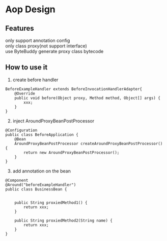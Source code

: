 # Aop Design
## Features
only support annotation config  
only class proxy(not support interface)  
use ByteBuddy generate proxy class bytecode  
## How to use it
1. create before handler 
```
BeforeExampleHandler extends BeforeInvocationHandlerAdapter{
    @Override
    public void before(Object proxy, Method method, Object[] args) {
        xxx;
    }
}
```
2. inject AroundProxyBeanPostProcessor 
```
@Configuration
public class BeforeApplication {
    @Bean
    AroundProxyBeanPostProcessor createAroundProxyBeanPostProcessor() {
        return new AroundProxyBeanPostProcessor();
    }
}
```
3. add annotation on the bean
```
@Component
@Around("beforeExampleHandler")
public class BusinessBean {


    public String proxiedMethod1() {
        return xxx;
    }

    public String proxiedMethod2(String name) {
        return xxx;
    }
}
```




